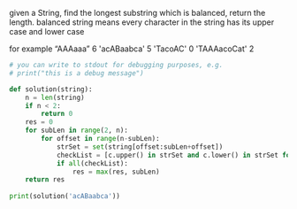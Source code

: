 given a String, find the longest substring which is balanced, return the length. balanced string means every character in the string has its upper case and lower case

for example
“AAAaaa” 6
  'acABaabca' 5
  'TacoAC' 0
  'TAAAacoCat'  2
```python
# you can write to stdout for debugging purposes, e.g.
# print("this is a debug message")

def solution(string):
    n = len(string)
    if n < 2:
        return 0
    res = 0
    for subLen in range(2, n):
        for offset in range(n-subLen):
            strSet = set(string[offset:subLen+offset])
            checkList = [c.upper() in strSet and c.lower() in strSet for c in strSet]
            if all(checkList):
                res = max(res, subLen)
    return res
    
print(solution('acABaabca'))
```